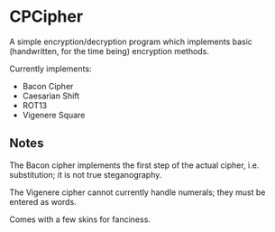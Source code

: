 # CPCipher
A simple encryption/decryption program which implements basic (handwritten, for the time being) encryption methods.

Currently implements:
  - Bacon Cipher
  - Caesarian Shift
  - ROT13
  - Vigenere Square

## Notes
The Bacon cipher implements the first step of the actual cipher, i.e. substitution; it is not true steganography.

The Vigenere cipher cannot currently handle numerals; they must be entered as words.

Comes with a few skins for fanciness.
